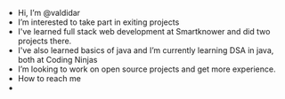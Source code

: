 -  Hi, I’m @valdidar
-  I’m interested to take part in exiting projects
-  I've learned full stack web development at Smartknower and did two projects there.
-  I've also learned basics of java and I’m currently learning DSA in java, both at Coding Ninjas
-  I’m looking to work on open source projects and get more experience.
-  How to reach me
-  

<!---
valdidar/valdidar is a ✨ special ✨ repository because its `README.md` (this file) appears on your GitHub profile.
You can click the Preview link to take a look at your changes.
--->
